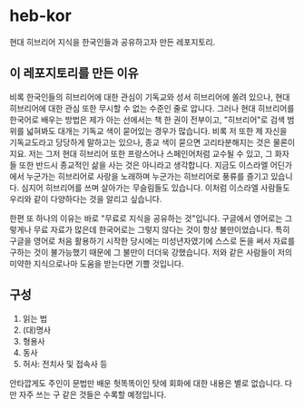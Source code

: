 # heb-kor
현대 히브리어 지식을 한국인들과 공유하고자 만든 레포지토리.
## 이 레포지토리를 만든 이유
비록 한국인들의 히브리어에 대한 관심이 기독교와 성서 히브리어에 쏠려 있으나, 현대 히브리어에 대한 관심 또한 무시할 수 없는 수준인 줄로 압니다. 그러나 현대 히브리어를 한국어로 배우는 방법은 제가 아는 선에서는 책 한 권이 전부이고, "히브리어"로 검색 범위를 넓혀봐도 대개는 기독교 색이 묻어있는 경우가 많습니다. 비록 저 또한 제 자신을 기독교도라고 당당하게 말하고는 있으나, 종교 색이 묻으면 고리타분해지는 것은 물론이지요. 저는 그저 현대 히브리어 또한 프랑스어나 스페인어처럼 교수될 수 있고, 그 화자들 또한 반드시 종교적인 삶을 사는 것은 아니라고 생각합니다. 지금도 이스라엘 어딘가에서 누군가는 히브리어로 사랑을 노래하며 누군가는 히브리어로 풍류를 즐기고 있습니다. 심지어 히브리어를 쓰며 살아가는 무슬림들도 있습니다. 이처럼 이스라엘 사람들도 우리와 같이 다양하다는 것을 알리고 싶습니다.

한편 또 하나의 이유는 바로 "무료로 지식을 공유하는 것"입니다. 구글에서 영어로는 그렇게나 무료 자료가 많은데 한국어로는 그렇지 않다는 것이 항상 불만이었습니다. 특히 구글을 영어로 처음 활용하기 시작한 당시에는 미성년자였기에 스스로 돈을 써서 자료를 구하는 것이 불가능했기 때문에 그 불만이 더더욱 강했습니다. 저와 같은 사람들이 저의 미약한 지식으로나마 도움을 받는다면 기쁠 것입니다.
## 구성
1. 읽는 법
2. (대)명사
3. 형용사
4. 동사
5. 허사: 전치사 및 접속사 등

안타깝게도 주인이 문법만 배운 헛똑똑이인 탓에 회화에 대한 내용은 별로 없습니다. 다만 자주 쓰는 구 같은 것들은 수록할 예정입니다.
